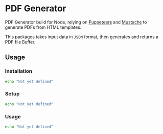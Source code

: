 # PDF Generator
PDF Generator build for Node, relying on [Puppeteers](https://www.npmjs.com/package/puppeteer) and [Mustache](https://www.npmjs.com/package/mustache) to generate PDFs from HTML templates.

This packages takes input data in `JSON` format, then generates and returns a PDF file Buffer.

## Usage
### Installation
```bash
echo "Not yet defined"
```

### Setup
```bash
echo "Not yet defined"
```

### Usage
```bash
echo "Not yet defined"
```
